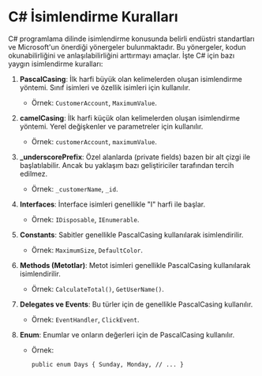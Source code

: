 ﻿# C# İsimlendirme Kuralları 
C# programlama dilinde isimlendirme konusunda belirli endüstri standartları ve Microsoft'un önerdiği yönergeler bulunmaktadır. Bu yönergeler, kodun okunabilirliğini ve anlaşılabilirliğini arttırmayı amaçlar. İşte C# için bazı yaygın isimlendirme kuralları:

1.  **PascalCasing**: İlk harfi büyük olan kelimelerden oluşan isimlendirme yöntemi. Sınıf isimleri ve özellik isimleri için kullanılır.
    -   Örnek: `CustomerAccount`, `MaximumValue`.

2.  **camelCasing**: İlk harfi küçük olan kelimelerden oluşan isimlendirme yöntemi. Yerel değişkenler ve parametreler için kullanılır.
    -   Örnek: `customerAccount`, `maximumValue`.

3.  **_underscorePrefix**: Özel alanlarda (private fields) bazen bir alt çizgi ile başlatılabilir. Ancak bu yaklaşım bazı geliştiriciler tarafından tercih edilmez.
    -   Örnek: `_customerName`, `_id`.

4.  **Interfaces**: İnterface isimleri genellikle "I" harfi ile başlar.
    -   Örnek: `IDisposable`, `IEnumerable`.

5.  **Constants**: Sabitler genellikle PascalCasing kullanılarak isimlendirilir.
    -   Örnek: `MaximumSize`, `DefaultColor`.

6.  **Methods (Metotlar)**: Metot isimleri genellikle PascalCasing kullanılarak isimlendirilir.
    -   Örnek: `CalculateTotal()`, `GetUserName()`.

7.  **Delegates ve Events**: Bu türler için de genellikle PascalCasing kullanılır.
    -   Örnek: `EventHandler`, `ClickEvent`.

8.  **Enum**: Enumlar ve onların değerleri için de PascalCasing kullanılır.
    -   Örnek:
        
        `public enum Days
        {
            Sunday,
            Monday,
            // ...
        }`
